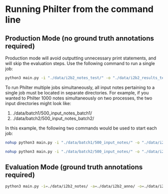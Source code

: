 # Running Philter from the command line

## Production Mode (no ground truth annotations required)
Production mode will avoid outputting unnecessary print statements, and will skip the evaluation steps. Use the following command to run a single job:
```bash
python3 main.py -i "./data/i2b2_notes_test/" -o "./data/i2b2_results_test/" -f=./configs/ucsf_pipeline_test_map_regex_context.json --prod=True
```

To run Philter multiple jobs simultaneously, all input notes pertaining to a single job must be located in separate directories. For example, if you wanted to Philter 1000 notes simultaneously on two processes, the two input directories might look like:

1. ./data/batch1/500_input_notes_batch1/
2. ./data/batch2/500_input_notes_batch2/

In this example, the following two commands would be used to start each job:
```bash
nohup python3 main.py -i "./data/batch1/500_input_notes/" -o "./data/i2b2_results_test/"" -f=./configs/ucsf_pipeline_test_map_regex_context.json --prod=True > ./data/batch1/batch1_terminal_out.txt 2>&1 &

```
```bash
nohup python3 main.py -i "./data/batch2/500_input_notes/" -o "./data/i2b2_results_test/" -f=./configs/ucsf_pipeline_test_map_regex_context.json --prod=True > ./data/batch2/batch2_terminal_out.txt 2>&1 &

```


## Evaluation Mode (ground truth annotations required)
```bash
python3 main.py -i=./data/i2b2_notes/ -a=./data/i2b2_anno/ -o=./data/i2b2_results/ -f=./configs/ucsf_pipeline_test_map_regex_context.json
```

